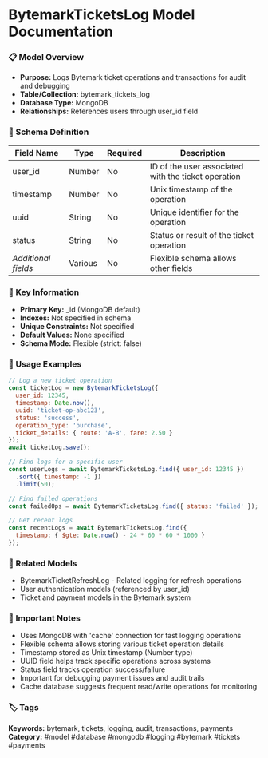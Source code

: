 # BytemarkTicketsLog Model Documentation

### 📋 Model Overview
- **Purpose:** Logs Bytemark ticket operations and transactions for audit and debugging
- **Table/Collection:** bytemark_tickets_log
- **Database Type:** MongoDB
- **Relationships:** References users through user_id field

### 🔧 Schema Definition

| **Field Name** | **Type** | **Required** | **Description** |
|----------------|----------|--------------|-----------------|
| user_id | Number | No | ID of the user associated with the ticket operation |
| timestamp | Number | No | Unix timestamp of the operation |
| uuid | String | No | Unique identifier for the operation |
| status | String | No | Status or result of the ticket operation |
| *Additional fields* | Various | No | Flexible schema allows other fields |

### 🔑 Key Information
- **Primary Key:** _id (MongoDB default)
- **Indexes:** Not specified in schema
- **Unique Constraints:** Not specified
- **Default Values:** None specified
- **Schema Mode:** Flexible (strict: false)

### 📝 Usage Examples
```javascript
// Log a new ticket operation
const ticketLog = new BytemarkTicketsLog({
  user_id: 12345,
  timestamp: Date.now(),
  uuid: 'ticket-op-abc123',
  status: 'success',
  operation_type: 'purchase',
  ticket_details: { route: 'A-B', fare: 2.50 }
});
await ticketLog.save();

// Find logs for a specific user
const userLogs = await BytemarkTicketsLog.find({ user_id: 12345 })
  .sort({ timestamp: -1 })
  .limit(50);

// Find failed operations
const failedOps = await BytemarkTicketsLog.find({ status: 'failed' });

// Get recent logs
const recentLogs = await BytemarkTicketsLog.find({
  timestamp: { $gte: Date.now() - 24 * 60 * 60 * 1000 }
});
```

### 🔗 Related Models
- BytemarkTicketRefreshLog - Related logging for refresh operations
- User authentication models (referenced by user_id)
- Ticket and payment models in the Bytemark system

### 📌 Important Notes
- Uses MongoDB with 'cache' connection for fast logging operations
- Flexible schema allows storing various ticket operation details
- Timestamp stored as Unix timestamp (Number type)
- UUID field helps track specific operations across systems
- Status field tracks operation success/failure
- Important for debugging payment issues and audit trails
- Cache database suggests frequent read/write operations for monitoring

### 🏷️ Tags
**Keywords:** bytemark, tickets, logging, audit, transactions, payments
**Category:** #model #database #mongodb #logging #bytemark #tickets #payments
